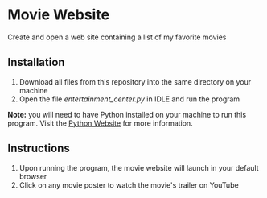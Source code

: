 # Movie Website
Create and open a web site containing a list of my favorite movies

## Installation
1. Download all files from this repository into the same directory on your machine
2. Open the file _entertainment_center.py_ in IDLE and run the program

**Note:** you will need to have Python installed on your machine to run this program. Visit the [Python Website](https://www.python.org) for more information.

## Instructions
1. Upon running the program, the movie website will launch in your default browser
2. Click on any movie poster to watch the movie's trailer on YouTube
